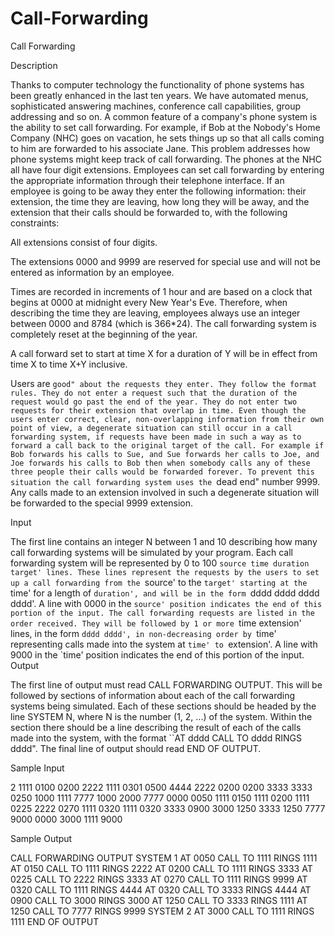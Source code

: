 # Call-Forwarding

Call Forwarding

Description

Thanks to computer technology the functionality of phone systems has been greatly enhanced in the last ten years. We have automated menus, sophisticated answering machines, conference call capabilities, group addressing and so on. A common feature of a company's phone system is the ability to set call forwarding. For example, if Bob at the Nobody's Home Company (NHC) goes on vacation, he sets things up so that all calls coming to him are forwarded to his associate Jane. This problem addresses how phone systems might keep track of call forwarding. 
The phones at the NHC all have four digit extensions. Employees can set call forwarding by entering the appropriate information through their telephone interface. If an employee is going to be away they enter the following information: their extension, the time they are leaving, how long they will be away, and the extension that their calls should be forwarded to, with the following constraints: 

All extensions consist of four digits. 

The extensions 0000 and 9999 are reserved for special use and will not be entered as information by an employee. 

Times are recorded in increments of 1 hour and are based on a clock that begins at 0000 at midnight every New Year's Eve. Therefore, when describing the time they are leaving, employees always use an integer between 0000 and 8784 (which is 366*24). The call forwarding system is completely reset at the beginning of the year. 

A call forward set to start at time X for a duration of Y will be in effect from time X to time X+Y inclusive. 

Users are ``good" about the requests they enter. They follow the format rules. They do not enter a request such that the duration of the request would go past the end of the year. They do not enter two requests for their extension that overlap in time. Even though the users enter correct, clear, non-overlapping information from their own point of view, a degenerate situation can still occur in a call forwarding system, if requests have been made in such a way as to forward a call back to the original target of the call. For example if Bob forwards his calls to Sue, and Sue forwards her calls to Joe, and Joe forwards his calls to Bob then when somebody calls any of these three people their calls would be forwarded forever. To prevent this situation the call forwarding system uses the ``dead end" number 9999. Any calls made to an extension involved in such a degenerate situation will be forwarded to the special 9999 extension. 

Input

The first line contains an integer N between 1 and 10 describing how many call forwarding systems will be simulated by your program. Each call forwarding system will be represented by 0 to 100 `source time duration target' lines. These lines represent the requests by the users to set up a call forwarding from the `source' to the `target' starting at the `time' for a length of `duration', and will be in the form `dddd dddd dddd dddd'. A line with 0000 in the `source' position indicates the end of this portion of the input. The call forwarding requests are listed in the order received. They will be followed by 1 or more `time extension' lines, in the form `dddd dddd', in non-decreasing order by `time' representing calls made into the system at `time' to `extension'. A line with 9000 in the `time' position indicates the end of this portion of the input.
Output

The first line of output must read CALL FORWARDING OUTPUT. This will be followed by sections of information about each of the call forwarding systems being simulated. Each of these sections should be headed by the line SYSTEM N, where N is the number (1, 2, ...) of the system. Within the section there should be a line describing the result of each of the calls made into the system, with the format ``AT dddd CALL TO dddd RINGS dddd". The final line of output should read END OF OUTPUT.

Sample Input

2
1111 0100 0200 2222
1111 0301 0500 4444
2222 0200 0200 3333
3333 0250 1000 1111
7777 1000 2000 7777
0000
0050 1111
0150 1111
0200 1111
0225 2222
0270 1111
0320 1111
0320 3333
0900 3000
1250 3333
1250 7777
9000
0000
3000 1111
9000

Sample Output

CALL FORWARDING OUTPUT
SYSTEM 1
AT 0050 CALL TO 1111 RINGS 1111
AT 0150 CALL TO 1111 RINGS 2222
AT 0200 CALL TO 1111 RINGS 3333
AT 0225 CALL TO 2222 RINGS 3333
AT 0270 CALL TO 1111 RINGS 9999
AT 0320 CALL TO 1111 RINGS 4444
AT 0320 CALL TO 3333 RINGS 4444
AT 0900 CALL TO 3000 RINGS 3000
AT 1250 CALL TO 3333 RINGS 1111
AT 1250 CALL TO 7777 RINGS 9999
SYSTEM 2
AT 3000 CALL TO 1111 RINGS 1111
END OF OUTPUT
